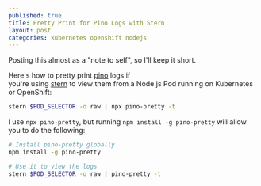 ```yaml
---
published: true
title: Pretty Print for Pino Logs with Stern
layout: post
categories: kubernetes openshift nodejs
---
```


Posting this almost as a "note to self", so I'll keep it short.

Here's how to pretty print [pino](https://github.com/pinojs/pino) logs if\
you're using [stern](https://github.com/wercker/stern) to view them from a
Node.js Pod running on Kubernetes or OpenShift:

```bash
stern $POD_SELECTOR -o raw | npx pino-pretty -t
```

I use `npx pino-pretty`, but running `npm install -g pino-pretty` will allow
you to do the following:

```bash
# Install pino-pretty globally
npm install -g pino-pretty

# Use it to view the logs
stern $POD_SELECTOR -o raw | pino-pretty -t
```
